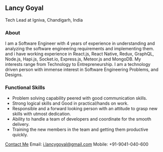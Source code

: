 ## Lancy Goyal

Tech Lead at Igniva, Chandigarh, India

### About

I am a Software Engineer with 4 years of experience in understanding and analyzing the software engineering requirements and implementing them. and i have working experience in React.js, React Native, Redux, GraphQL, Node.js, Hapi.js, Socket.io, Express.js, Meteor.js and MongoDB. My interests range from Technology to Entrepreneurship. I am a technology driven person with immense interest in Software Engineering Problems, and Designs.

### Functional Skills

- Problem solving capability peered with good communication skills.
- Strong logical skills and Good in practical/hands on work.
- Responsible and a forward looking person with an attitude to grasp new skills with utmost dedication.
- Ability to handle a team of developers and coordinate for the smooth delivery.
- Training the new members in the team and getting them productive quickly.

[Contact Me](https://about.me/lancy)
Email: i.lancygoyal@gmail.com
Mobile: +91-9041-040-600